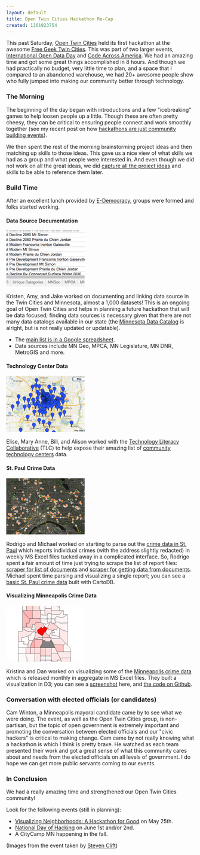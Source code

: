```yaml
---
layout: default
title: Open Twin Cities Hackathon Re-Cap
created: 1361923754
---
```


This past Saturday, [Open Twin Cities](http://www.opentwincities.org/) held its first hackathon at the awesome [Free Geek Twin Cities](http://freegeektwincities.org/).  This was part of two larger events, [International Open Data Day](http://opendataday.org/) and [Code Across America](http://brigade.codeforamerica.org/pages/codeacross).  We had an amazing time and got some great things accomplished in 8 hours.  And though we had practically no budget, very little time to plan, and a space that I compared to an abandoned warehouse, we had 20+ awesome people show who fully jumped into making our community better through technology.

### The Morning

The beginning of the day began with introductions and a few "icebreaking" games to help loosen people up a little.  Though these are often pretty cheesy, they can be critical to ensuring people connect and work smoothly together (see my recent post on how [hackathons are just community building events](http://zzolo.org/thoughts/what-hackathons-really-are)).

We then spent the rest of the morning brainstorming project ideas and then matching up skills to those ideas.  This gave us a nice view of what skills we had as a group and what people were interested in.  And even though we did not work on all the great ideas, we did [capture all the project ideas](https://groups.google.com/forum/?fromgroups=#!topic/twin-cities-brigade/K6PpNKuJo-o) and skills to be able to reference them later.

### Build Time

After an excellent lunch provided by [E-Democracy](http://forums.e-democracy.org/), groups were formed and folks started working.

#### Data Source Documentation

<img src="/images/data-sources.png" width="210" height="150" alt="" title="">

Kristen, Amy, and Jake worked on documenting and linking data source in the Twin Cities and Minnesota, almost a 1,000 datasets!  This is an ongoing goal of Open Twin Cities and helps in planning a future hackathon that will be data focused; finding data sources is necessary given that there are not many data catalogs available in our state (the [Minnesota Data Catalog](http://www.state.mn.us/opendata/data.html) is alright, but is not really updated or updatable).

* The [main list is in a Google spreadsheet](https://docs.google.com/spreadsheet/ccc?key=0AtkFCdxQ11AOdGpWWnpuVzdaNG1SVG40MXlyZ0hSVEE&amp;usp=sharing#gid=13).
* Data sources include MN Geo, MPCA, MN Legislature, MN DNR, MetroGIS and more.

#### Technology Center Data

<img src="/images/tlc-ctc-locations_0.png" width="210" height="150" alt="" title="">

Elise, Mary Anne, Bill, and Alison worked with the [Technology Literacy Collaborative](http://tlc-mn.org/) (TLC) to help expose their amazing list of [community technology centers](http://tlc-mn.org/ctc) data.

#### St. Paul Crime Data

<img src="/images/st-paul-crimes.png" width="210" height="150" alt="" title="">

Rodrigo and Michael worked on starting to parse out the [crime data in St. Paul](http://www.stpaul.gov/DocumentCenter/) which reports individual crimes (with the address slightly redacted) in weekly MS Excel files tucked away in a complicated interface.  So, Rodrigo spent a fair amount of time just trying to scrape the list of report files: [scraper for list of documents](https://scraperwiki.com/scrapers/findstpaulpoliceincidentreports/) and [scraper for getting data from documents](https://scraperwiki.com/scrapers/stpaulcrimestat).  Michael spent time parsing and visualizing a single report; you can see a [basic St. Paul crime data](http://michaelaltmann.cartodb.com/tables/3978/public#/map) built with CartoDB.

#### Visualizing Minneapolis Crime Data

<img src="/images/mpls-crime-data.png" width="210" height="150" alt="" title="">

Kristina and Dan worked on visualizing some of the [Minneapolis crime data](http://www.minneapolismn.gov/police/statistics/crime-statistics_codefor_statistics) which is released monthly in aggregate in MS Excel files.  They built a visualization in D3; you can see a [screenshot](https://www.evernote.com/shard/s37/sh/d4b5796e-2fc5-4b5d-9ba0-053a1a947c00/2d57d113ff42418f94c5da4ac7e11c13) here, and [the code on Github](https://github.com/gelicia/mplsCrimeMapODD).

### Conversation with elected officials (or candidates)

Cam Winton, a Minneapolis mayoral candidate came by to see what we were doing.  The event, as well as the Open Twin Cities group, is non-partisan, but the topic of open government is extremely important and promoting the conversation between elected officials and our "civic hackers" is critical to making change.  Cam came by not really knowing what a hackathon is which I think is pretty brave.  He watched as each team presented their work and got a great sense of what this community cares about and needs from the elected officials on all levels of government.  I do hope we can get more public servants coming to our events.

### In Conclusion

We had a really amazing time and strengthened our Open Twin Cities community!

Look for the following events (still in planning):

* [Visualizing Neighborhoods: A Hackathon for Good](http://visualizingneighborhoods.eventbrite.com/) on May 25th.
* [National Day of Hacking](http://hackforchange.org/) on June 1st and/or 2nd.
* A CityCamp MN happening in the fall.

(Images from the event taken by [Steven Clift](http://forums.e-democracy.org/groups/projects/messages/post/2Zz5ShpIbvR4jyibuxel32))
